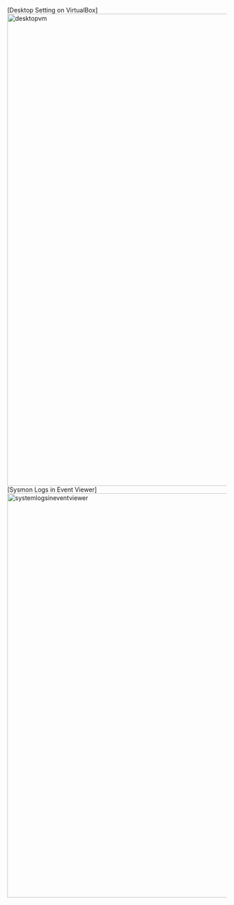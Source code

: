 [Desktop Setting on VirtualBox]<img width="1920" height="1080" alt="desktopvm" src="https://github.com/user-attachments/assets/c5311fc4-4f77-4082-beec-6ad799116785" />
[Sysmon Logs in Event Viewer]<img width="1920" height="925" alt="systemlogsineventviewer" src="https://github.com/user-attachments/assets/6cf539b7-4065-4092-8fca-3a3e21c08c56" />
